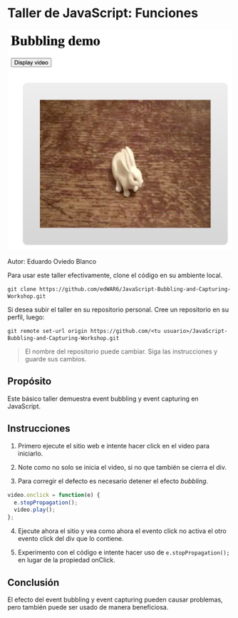# Taller de JavaScript: Funciones

![Resultado](/images/result.png)

Autor: Eduardo Oviedo Blanco

Para usar este taller efectivamente, clone el código en su ambiente local.
```
git clone https://github.com/edWAR6/JavaScript-Bubbling-and-Capturing-Workshop.git
```
Si desea subir el taller en su repositorio personal.
Cree un repositorio en su perfil, luego:
```
git remote set-url origin https://github.com/<tu usuario>/JavaScript-Bubbling-and-Capturing-Workshop.git
```

> El nombre del repositorio puede cambiar. Siga las instrucciones y guarde sus cambios.

## Propósito

Este básico taller demuestra event bubbling y event capturing en JavaScript.

## Instrucciones

1. Primero ejecute el sitio web e intente hacer click en el video para iniciarlo.

2. Note como no solo se inicia el video, si no que también se cierra el div.

3. Para corregir el defecto es necesario detener el efecto *bubbling*.
```javascript
video.onclick = function(e) {
  e.stopPropagation();
  video.play();
};
```

4. Ejecute ahora el sitio y vea como ahora el evento click no activa el otro evento click del div que lo contiene.

5. Experimento con el código e intente hacer uso de `e.stopPropagation();` en lugar de la propiedad onClick.

## Conclusión

El efecto del event bubbling y event capturing pueden causar problemas, pero también puede ser usado de manera beneficiosa.
